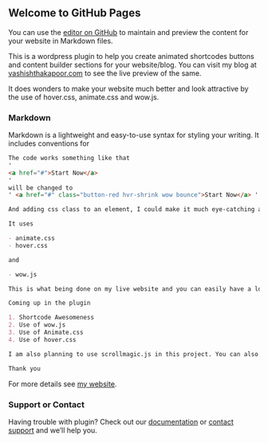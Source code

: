 ## Welcome to GitHub Pages

You can use the [editor on GitHub](https://github.com/vashishthakapoor/animated-shortcodes/edit/master/index.md) to maintain and preview the content for your website in Markdown files.

This is a wordpress plugin to help you create animated shortcodes buttons and content builder sections for your website/blog. You can visit my blog at [vashishthakapoor.com](https://vashishthakapoor.com) to see the live preview of the same. 

It does wonders to make your website much better and look attractive by the use of hover.css, animate.css and wow.js.

### Markdown

Markdown is a lightweight and easy-to-use syntax for styling your writing. It includes conventions for

```markdown
The code works something like that
'
<a href="#">Start Now</a>
'
will be changed to 
' <a href="#" class="button-red hvr-shrink wow bounce">Start Now</a> '

And adding css class to an element, I could make it much eye-catching and beautiful. Specially for WordPress.

It uses

- animate.css
- hover.css

and 

- wow.js

This is what being done on my live website and you can easily have a look at it.

Coming up in the plugin

1. Shortcode Awesomeness
2. Use of wow.js
3. Use of Animate.css
4. Use of hover.css

I am also planning to use scrollmagic.js in this project. You can also contribute to this project. 

Thank you
```

For more details see [my website](https://vashishthakapoor.com/animated-shortcodes/).


### Support or Contact

Having trouble with plugin? Check out our [documentation](https://vashishthakapoor.com/) or [contact support](https://github.com/contact) and we’ll help you.
